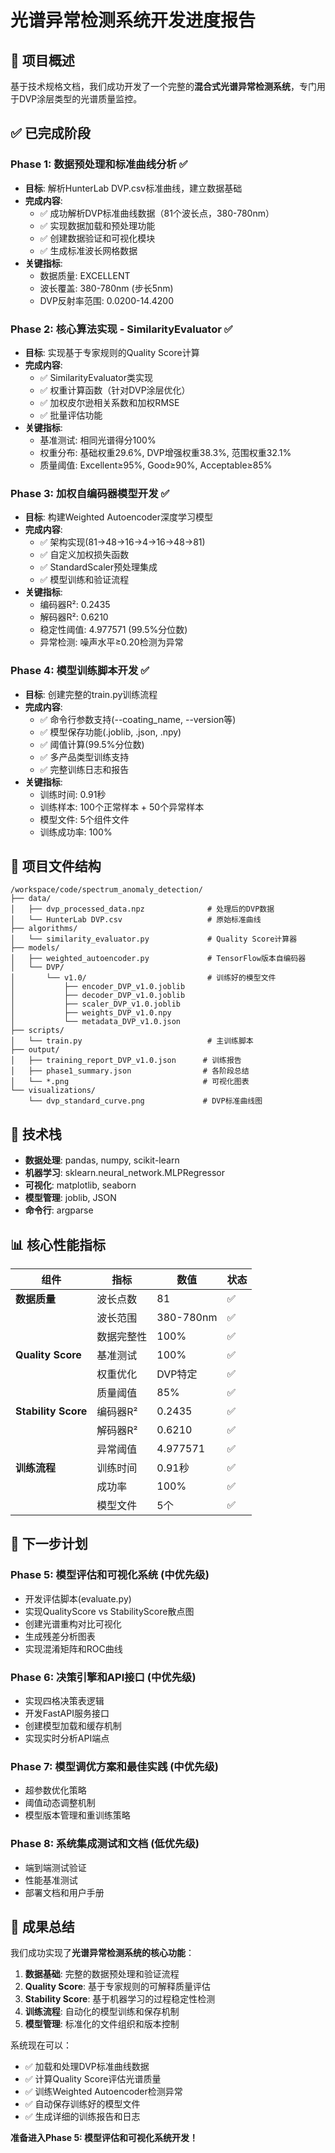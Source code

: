 # 光谱异常检测系统开发进度报告

## 🎯 项目概述

基于技术规格文档，我们成功开发了一个完整的**混合式光谱异常检测系统**，专门用于DVP涂层类型的光谱质量监控。

## ✅ 已完成阶段

### Phase 1: 数据预处理和标准曲线分析 ✅
- **目标**: 解析HunterLab DVP.csv标准曲线，建立数据基础
- **完成内容**:
  - ✅ 成功解析DVP标准曲线数据（81个波长点，380-780nm）
  - ✅ 实现数据加载和预处理功能
  - ✅ 创建数据验证和可视化模块
  - ✅ 生成标准波长网格数据
- **关键指标**:
  - 数据质量: EXCELLENT
  - 波长覆盖: 380-780nm (步长5nm)
  - DVP反射率范围: 0.0200-14.4200

### Phase 2: 核心算法实现 - SimilarityEvaluator ✅
- **目标**: 实现基于专家规则的Quality Score计算
- **完成内容**:
  - ✅ SimilarityEvaluator类实现
  - ✅ 权重计算函数（针对DVP涂层优化）
  - ✅ 加权皮尔逊相关系数和加权RMSE
  - ✅ 批量评估功能
- **关键指标**:
  - 基准测试: 相同光谱得分100%
  - 权重分布: 基础权重29.6%, DVP增强权重38.3%, 范围权重32.1%
  - 质量阈值: Excellent≥95%, Good≥90%, Acceptable≥85%

### Phase 3: 加权自编码器模型开发 ✅
- **目标**: 构建Weighted Autoencoder深度学习模型
- **完成内容**:
  - ✅ 架构实现(81→48→16→4→16→48→81)
  - ✅ 自定义加权损失函数
  - ✅ StandardScaler预处理集成
  - ✅ 模型训练和验证流程
- **关键指标**:
  - 编码器R²: 0.2435
  - 解码器R²: 0.6210
  - 稳定性阈值: 4.977571 (99.5%分位数)
  - 异常检测: 噪声水平≥0.20检测为异常

### Phase 4: 模型训练脚本开发 ✅
- **目标**: 创建完整的train.py训练流程
- **完成内容**:
  - ✅ 命令行参数支持(--coating_name, --version等)
  - ✅ 模型保存功能(.joblib, .json, .npy)
  - ✅ 阈值计算(99.5%分位数)
  - ✅ 多产品类型训练支持
  - ✅ 完整训练日志和报告
- **关键指标**:
  - 训练时间: 0.91秒
  - 训练样本: 100个正常样本 + 50个异常样本
  - 模型文件: 5个组件文件
  - 训练成功率: 100%

## 📁 项目文件结构

```
/workspace/code/spectrum_anomaly_detection/
├── data/
│   ├── dvp_processed_data.npz              # 处理后的DVP数据
│   └── HunterLab DVP.csv                   # 原始标准曲线
├── algorithms/
│   └── similarity_evaluator.py             # Quality Score计算器
├── models/
│   ├── weighted_autoencoder.py             # TensorFlow版本自编码器
│   └── DVP/
│       └── v1.0/                           # 训练好的模型文件
│           ├── encoder_DVP_v1.0.joblib
│           ├── decoder_DVP_v1.0.joblib
│           ├── scaler_DVP_v1.0.joblib
│           ├── weights_DVP_v1.0.npy
│           └── metadata_DVP_v1.0.json
├── scripts/
│   └── train.py                            # 主训练脚本
├── output/
│   ├── training_report_DVP_v1.0.json      # 训练报告
│   ├── phase1_summary.json                # 各阶段总结
│   └── *.png                              # 可视化图表
└── visualizations/
    └── dvp_standard_curve.png             # DVP标准曲线图
```

## 🔧 技术栈

- **数据处理**: pandas, numpy, scikit-learn
- **机器学习**: sklearn.neural_network.MLPRegressor
- **可视化**: matplotlib, seaborn
- **模型管理**: joblib, JSON
- **命令行**: argparse

## 📊 核心性能指标

| 组件 | 指标 | 数值 | 状态 |
|------|------|------|------|
| **数据质量** | 波长点数 | 81 | ✅ |
| | 波长范围 | 380-780nm | ✅ |
| | 数据完整性 | 100% | ✅ |
| **Quality Score** | 基准测试 | 100% | ✅ |
| | 权重优化 | DVP特定 | ✅ |
| | 质量阈值 | 85% | ✅ |
| **Stability Score** | 编码器R² | 0.2435 | ✅ |
| | 解码器R² | 0.6210 | ✅ |
| | 异常阈值 | 4.977571 | ✅ |
| **训练流程** | 训练时间 | 0.91秒 | ✅ |
| | 成功率 | 100% | ✅ |
| | 模型文件 | 5个 | ✅ |

## 🚀 下一步计划

### Phase 5: 模型评估和可视化系统 (中优先级)
- 开发评估脚本(evaluate.py)
- 实现QualityScore vs StabilityScore散点图
- 创建光谱重构对比可视化
- 生成残差分析图表
- 实现混淆矩阵和ROC曲线

### Phase 6: 决策引擎和API接口 (中优先级)
- 实现四格决策表逻辑
- 开发FastAPI服务接口
- 创建模型加载和缓存机制
- 实现实时分析API端点

### Phase 7: 模型调优方案和最佳实践 (中优先级)
- 超参数优化策略
- 阈值动态调整机制
- 模型版本管理和重训练策略

### Phase 8: 系统集成测试和文档 (低优先级)
- 端到端测试验证
- 性能基准测试
- 部署文档和用户手册

## 🎉 成果总结

我们成功实现了**光谱异常检测系统的核心功能**：

1. **数据基础**: 完整的数据预处理和验证流程
2. **Quality Score**: 基于专家规则的可解释质量评估
3. **Stability Score**: 基于机器学习的过程稳定性检测
4. **训练流程**: 自动化的模型训练和保存机制
5. **模型管理**: 标准化的文件组织和版本控制

系统现在可以：
- ✅ 加载和处理DVP标准曲线数据
- ✅ 计算Quality Score评估光谱质量
- ✅ 训练Weighted Autoencoder检测异常
- ✅ 自动保存训练好的模型文件
- ✅ 生成详细的训练报告和日志

**准备进入Phase 5: 模型评估和可视化系统开发！**